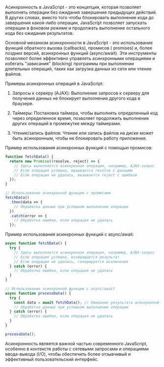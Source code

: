 Асинхронность в JavaScript - это концепция, которая позволяет выполнять операции без ожидания завершения предыдущих
действий. В других словах, вместо того чтобы блокировать выполнение кода до завершения какой-либо операции, JavaScript
позволяет запускать операции в фоновом режиме и продолжать выполнение остального кода без ожидания результатов.

Основной механизм асинхронности в JavaScript - это использование функций обратного вызова (callbacks), промисов (
promises) и, более поздних версий, асинхронных функций (async/await). Эти инструменты позволяют более эффективно
управлять асинхронными операциями и избегать "зависания" (blocking) программы при выполнении длительных операций, таких
как загрузка данных из сети или чтение файлов.

Примеры асинхронных операций в JavaScript:

1. Запросы к серверу (AJAX): Выполнение запросов к серверу для получения данных не блокирует выполнение другого кода в
   браузере.

2. Таймеры: Постановка таймера, чтобы выполнять определенный код через определенное время, позволяет продолжить
   выполнение других операций в промежутке между таймерами.

3. Чтение/запись файлов: Чтение или запись файлов на диске может быть асинхронным, чтобы не блокировать работу
   приложения.

Пример использования асинхронных функций с помощью промисов:

```javascript
function fetchData() {
  return new Promise((resolve, reject) => {
    // Здесь выполняется асинхронная операция, например, AJAX-запрос
    // Если операция успешна, вызывается resolve с данными
    // Если операция не удалась, вызывается reject с ошибкой
  });
}

// Использование асинхронной функции с промисами
fetchData()
  .then(data => {
    // Обработка данных при успешном выполнении операции
  })
  .catch(error => {
    // Обработка ошибки, если операция не удалась
  });
```

Пример использования асинхронных функций с async/await:

```javascript
async function fetchData() {
  try {
    // Здесь выполняется асинхронная операция, например, AJAX-запрос
    // Если операция успешна, возвращается результат
    // Если операция не удалась, генерируется исключение
  } catch (error) {
    // Обработка ошибки, если операция не удалась
  }
}

// Использование асинхронной функции с async/await
async function processData() {
  try {
    const data = await fetchData(); // Ожидание результата асинхронной функции
    // Обработка данных при успешном выполнении операции
  } catch (error) {
    // Обработка ошибки, если операция не удалась
  }
}

processData();
```

Асинхронность является важной частью современного JavaScript, особенно в контексте работы с сетевыми запросами и
операциями ввода-вывода (I/O), чтобы обеспечить более отзывчивый и эффективный пользовательский интерфейс.